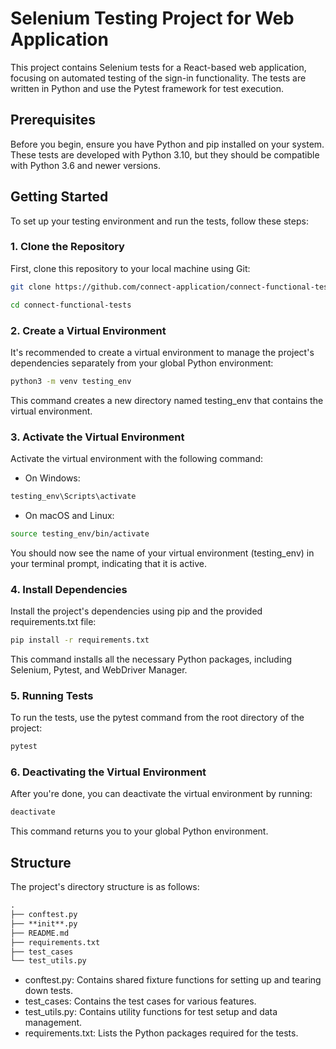 # Selenium Testing Project for Web Application

This project contains Selenium tests for a React-based web application, focusing on automated testing of the sign-in functionality. The tests are written in Python and use the Pytest framework for test execution.

## Prerequisites

Before you begin, ensure you have Python and pip installed on your system. These tests are developed with Python 3.10, but they should be compatible with Python 3.6 and newer versions.

## Getting Started

To set up your testing environment and run the tests, follow these steps:

### 1. Clone the Repository

First, clone this repository to your local machine using Git:

```bash
git clone https://github.com/connect-application/connect-functional-tests.git

cd connect-functional-tests
```

### 2. Create a Virtual Environment

It's recommended to create a virtual environment to manage the project's dependencies separately from your global Python environment:

```bash
python3 -m venv testing_env
```

This command creates a new directory named testing_env that contains the virtual environment.

### 3. Activate the Virtual Environment

Activate the virtual environment with the following command:

- On Windows:

```bash
testing_env\Scripts\activate
```

- On macOS and Linux:

```bash
source testing_env/bin/activate
```

You should now see the name of your virtual environment (testing_env) in your terminal prompt, indicating that it is active.

### 4. Install Dependencies

Install the project's dependencies using pip and the provided requirements.txt file:

```bash
pip install -r requirements.txt
```

This command installs all the necessary Python packages, including Selenium, Pytest, and WebDriver Manager.

### 5. Running Tests

To run the tests, use the pytest command from the root directory of the project:

```bash
pytest
```

### 6. Deactivating the Virtual Environment

After you're done, you can deactivate the virtual environment by running:

```bash
deactivate
```

This command returns you to your global Python environment.

## Structure

The project's directory structure is as follows:

```markdown
.
├── conftest.py
├── **init**.py
├── README.md
├── requirements.txt
├── test_cases
└── test_utils.py
```

- conftest.py: Contains shared fixture functions for setting up and tearing down tests.
- test_cases: Contains the test cases for various features.
- test_utils.py: Contains utility functions for test setup and data management.
- requirements.txt: Lists the Python packages required for the tests.
